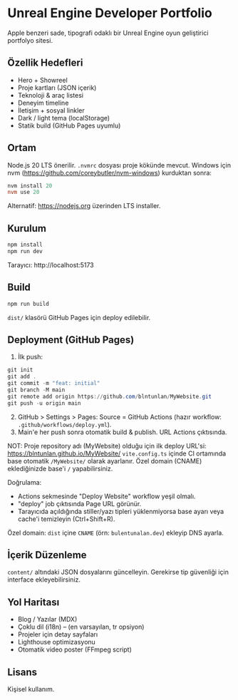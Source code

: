 # Unreal Engine Developer Portfolio

Apple benzeri sade, tipografi odaklı bir Unreal Engine oyun geliştirici portfolyo sitesi.

## Özellik Hedefleri
* Hero + Showreel
* Proje kartları (JSON içerik)
* Teknoloji & araç listesi
* Deneyim timeline
* İletişim + sosyal linkler
* Dark / light tema (localStorage)
* Statik build (GitHub Pages uyumlu)

## Ortam
Node.js 20 LTS önerilir. `.nvmrc` dosyası proje kökünde mevcut.
Windows için nvm (https://github.com/coreybutler/nvm-windows) kurduktan sonra:
```powershell
nvm install 20
nvm use 20
```
Alternatif: https://nodejs.org üzerinden LTS installer.

## Kurulum
```powershell
npm install
npm run dev
```

Tarayıcı: http://localhost:5173

## Build
```powershell
npm run build
```
`dist/` klasörü GitHub Pages için deploy edilebilir.

## Deployment (GitHub Pages)
1. İlk push:
```powershell
git init
git add .
git commit -m "feat: initial"
git branch -M main
git remote add origin https://github.com/blntunlan/MyWebsite.git
git push -u origin main
```
2. GitHub > Settings > Pages: Source = GitHub Actions (hazır workflow: `.github/workflows/deploy.yml`).
3. Main'e her push sonra otomatik build & publish. URL Actions çıktısında.

NOT: Proje repository adı (MyWebsite) olduğu için ilk deploy URL'si:
https://blntunlan.github.io/MyWebsite/
`vite.config.ts` içinde CI ortamında base otomatik `/MyWebsite/` olarak ayarlanır. Özel domain (CNAME) eklediğinizde base'i `/` yapabilirsiniz.

Doğrulama:
* Actions sekmesinde "Deploy Website" workflow yeşil olmalı.
* "deploy" job çıktısında Page URL görünür.
* Tarayıcıda açıldığında stiller/yazı tipleri yüklenmiyorsa base ayarı veya cache'i temizleyin (Ctrl+Shift+R).

Özel domain: `dist` içine `CNAME` (örn: `bulentunalan.dev`) ekleyip DNS ayarla.

## İçerik Düzenleme
`content/` altındaki JSON dosyalarını güncelleyin. Gerekirse tip güvenliği için interface ekleyebilirsiniz.

## Yol Haritası
* Blog / Yazılar (MDX)
* Çoklu dil (i18n) – (en varsayılan, tr opsiyon)
* Projeler için detay sayfaları
* Lighthouse optimizasyonu
* Otomatik video poster (FFmpeg script)

## Lisans
Kişisel kullanım.
